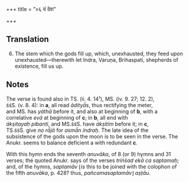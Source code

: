 +++
title = "०६ यं देवा"

+++
## Translation
6. The stem which the gods fill up, which, unexhausted, they feed upon  
unexhausted—therewith let Indra, Varuṇa, Brihaspati, shepherds of  
existence, fill us up.

## Notes
  
  
  
  
  
The verse is found also in TS. (ii. 4. 14¹), MS. (iv. 9. 27; 12. 2),  
śśS. (v. 8. 4): in **a**, all read *ādityā́s*, thus rectifying the meter,  
and MS. has *yáthā* before it, and also at beginning of **b**, with a  
correlative *evá* at beginning of **c**; in **b**, all end with  
*ákṣitayaḥ píbanti*, and MS.śśS. have *ákṣitim* before it; in **c**,  
TS.śśS. give *no rā́jā* for *asmā́n índraḥ*. The late idea of the  
subsistence of the gods upon the moon is to be seen in the verse. The  
Anukr. seems to balance deficient a with redundant **c**.  
  
With this hymn ends the seventh *anuvāka*, of 8 (or 9) hymns and 31  
verses; the quoted Anukr. says of the verses *triṅśad ekā ca saptamaḥ;*  
and, of the hymns, *saptamāv* ⌊is this to be joined with the colophon of  
the fifth *anuvāka*, p. 428? thus, *pañcamasaptamāv*⌋ *aṣṭāu*.
